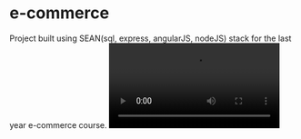 # e-commerce
 Project built using SEAN(sql, express, angularJS, nodeJS) stack for the last year e-commerce course. 
![Project Preview](./preview.mp4)